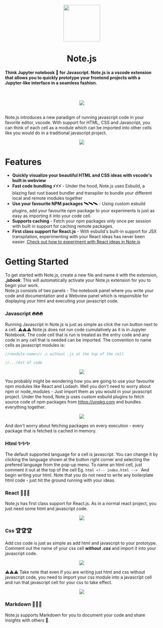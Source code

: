 <p align="center">
    <img src="https://raw.githubusercontent.com/henrhie/jsbook/master/.github/logo.png" height="120">
    <h1 align="center">Note.js</h1>
  </a>
</p>

<h4>Think Jupyter notebook 📒 for Javascript. Note.js is a vscode extension that allows you to quickly prototype your frontend projects with a Jupyter-like interface in a seamless fashion.</h4>
</br>
<p align="center">
    <img src="https://raw.githubusercontent.com/henrhie/jsbook/master/.github/intro-img.png">
  </a>
</p>
<br/>
Note.js introduces a new paradigm of running javascript code in your favorite editor, vscode. With support for HTML, CSS and Javascript, you can think of each cell as a module which can be imported into other cells like you would do in a traditional javascript project.

<p align="center">
    <img src="https://raw.githubusercontent.com/henrhie/jsbook/master/.github/import.png">
  </a>
</p>

# Features

- **Quickly visualize your beautiful HTML and CSS ideas with vscode's built in webview**
- **Fast code bundling ⚡⚡⚡** - Under the hood, Note.js uses Esbuild, a blazing fast rust based bundler and transpiler to bundle your different local and remote modules together
- **Use your favourite NPM packages 🛰🛰🛰** - Using custom esbuild plugins, add your favourite npm package to your experiments is just as easy as importing it into your code cell.
- **Supports caching** - Fetch your npm packages only once per session with built in support for caching remote packages.
- **First class support for React.js** - With esbuild's built-in support for JSX transpilation, experimenting with your React ideas has never been easier. [Check out how to experiment with React ideas in Note.js](#react)

# Getting Started

To get started with Note.js, create a new file and name it with the extension, **_.jsbook_**. This will automatically activate your Note.js extension for you to begin your work.
<br/>
Note.js consists of two panels - The notebook panel where you write your code and documentation and a Webview panel which is responsible for displaying your html and executing your javascript code.

### Javascript 🔥🔥🔥

Running Javascript in Note.js is just as simple as click the run button next to a cell. ⚠️⚠️⚠️ Note.js does not run code cumulatively as it is in Jupyter Notebook. The code cell that is run is treated as the entry code and any code in any cell that is needed can be imported. The convention to name cells as javascript modules is:

```javascript
//<module-name>// ⚠️ without .js at the top of the cell

//...rest of code
```

<p align="center">
    <img src="https://raw.githubusercontent.com/henrhie/jsbook/master/.github/javascript-1-doc.png">
  </a>
</p>

You probably might be wondering how you are going to use your favourite npm modules like React and Lodash. Well you don't need to worry about npm or node_modules - Just import them as you would in your javascript project. Under the hood, Note.js uses custom esbuild plugins to fetch source code of npm packages from https://unpkg.com and bundles everything together.

<p align="center">
    <img src="https://raw.githubusercontent.com/henrhie/jsbook/master/.github/javascript-2-doc.png">
  </a>
</p>

And don't worry about fetching packages on every execution - every package that is fetched is cached in memory.

### Html ✨✨✨

The default supported language for a cell is javascript. You can change it by clicking the language shown at the button right corner and selecting the prefered language from the pop-up menu. To name an html cell, just comment it out at the top of the cell
Eg. `html <!-- index.html --> `
And begin writing your html. Note that you do not need to write any boilerplate html code - just hit the ground running with your ideas.

### React 🎉🎉🎉

Note.js has first class support for React.js. As in a normal react project, you just need some html and javascript code.

<p align="center">
    <img src="https://raw.githubusercontent.com/henrhie/jsbook/master/.github/react-1-doc.png">
  </a>
</p>

### Css 🏆🏆🏆

Add css code is just as simple as add html and javascript to your prototype. Comment out the name of your css cell **_without .css_** and import it into your javascript code.

<p align="center">
    <img src="https://raw.githubusercontent.com/henrhie/jsbook/master/.github/css-1-doc.png">
  </a>
</p>

⚠️⚠️⚠️ Take note that even if you are writing just html and css without javascript code, you need to import your css module into a javascript cell and run that javascript cell for your css to take effect.

<p align="center">
    <img src="https://raw.githubusercontent.com/henrhie/jsbook/master/.github/css-2-doc.png">
  </a>
</p>

### Markdown 📒📒📒

Note.js supports Markdown for you to document your code and share insights with others 🥰.
